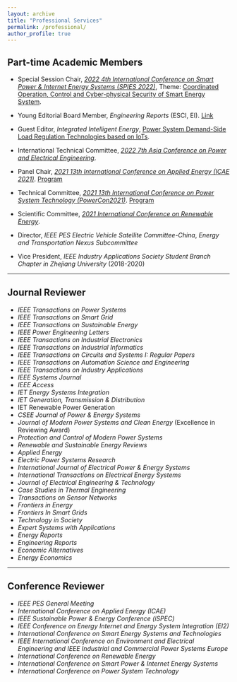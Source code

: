 ```yaml
---
layout: archive
title: "Professional Services"
permalink: /professional/
author_profile: true
---
```






## **Part-time Academic Members**

- Special Session Chair, *[2022 4th International Conference on Smart Power & Internet Energy Systems (SPIES 2022)](http://www.icspies.org/index.html)*, Theme: [Coordinated Operation, Control and Cyber-physical Security of Smart Energy System](https://mp.weixin.qq.com/s/i4-b8Mj30ufvDKmqNfPyiQ).

- Young Editorial Board Member, *Engineering Reports* (ESCI, EI). [Link](https://mp.weixin.qq.com/s/_w874Yys0uEbGtTd5kBrjg)

- Guest Editor, *Integrated Intelligent Energy*, [Power System Demand-Side Load Regulation Technologies based on IoTs](https://huihongxun.github.io/files/Professional_Activities/综合智慧能源_2022年2期_电子版.pdf).

- International Technical Committee, [*2022 7th Asia Conference on Power and Electrical Engineering*](https://www.acpee.net/index.html).

- Panel Chair, *[2021 13th International Conference on Applied Energy (ICAE 2021)](https://applied-energy.org/icae2021/#hero1)*. [Program](https://huihongxun.github.io/files/Professional_Activities/ICAE2021-Program-Book.pdf)

- Technical Committee, *[2021 13th International Conference on Power System Technology (PowerCon2021)](http://powercon2021.csee.org.cn/index.html)*. [Program](https://huihongxun.github.io/files/Professional_Activities/PowerCon2021-Advanced-Program.pdf)

- Scientific Committee, *[2021 International Conference on Renewable Energy](https://premc.org/conferences/icren-renewable-energy/Committee/#menu)*.

- Director, *IEEE PES Electric Vehicle Satellite Committee-China*, *Energy and Transportation Nexus Subcommittee*

- Vice President, *IEEE Industry Applications Society Student Branch Chapter in Zhejiang University* (2018-2020)

  <!-- Program Committee, *2021 International Conference on Power System and Energy Internet*. [Link](http://www.posei.net/) --> <!-- Scientific Committee, *2022 International Conference on Civil, Structural and Environmental Engineering*. [Link](https://www.albedomeetings.com/civilmeet/index.php#) -->





------

## **Journal Reviewer**  

- *IEEE Transactions on Power Systems*
- *IEEE Transactions on Smart Grid*
- *IEEE Transactions on Sustainable Energy*
- *IEEE Power Engineering Letters*
- *IEEE Transactions on Industrial Electronics*
- *IEEE Transactions on Industrial Informatics*
- *IEEE Transactions on Circuits and Systems I: Regular Papers*
- *IEEE Transactions on Automation Science and Engineering*
- *IEEE Transactions on Industry Applications*
- *IEEE Systems Journal*
- *IEEE Access*
- *IET Energy Systems Integration*
- *IET Generation, Transmission & Distribution*
- IET Renewable Power Generation
- *CSEE Journal of Power & Energy Systems*
- *Journal of Modern Power Systems and Clean Energy* (Excellence in Reviewing Award)
- *Protection and Control of Modern Power Systems*
- *Renewable and Sustainable Energy Reviews*
- *Applied Energy*
- *Electric Power Systems Research*
- *International Journal of Electrical Power & Energy Systems*
- *International Transactions on Electrical Energy Systems*
- *Journal of Electrical Engineering & Technology*
- *Case Studies in Thermal Engineering*
- *Transactions on Sensor Networks*
- *Frontiers in Energy*
- *Frontiers In Smart Grids*
- *Technology in Society*
- *Expert Systems with Applications*
- *Energy Reports*
- *Engineering Reports*
- *Economic Alternatives*
- *Energy Economics*





------

## **Conference Reviewer** 

- *IEEE PES General Meeting*
- *International Conference on Applied Energy (ICAE)*
- *IEEE Sustainable Power & Energy Conference (iSPEC)*
- *IEEE Conference on Energy Internet and Energy System Integration (EI2)* 
- *International Conference on Smart Energy Systems and Technologies*
- *IEEE International Conference on Environment and Electrical Engineering and IEEE Industrial and Commercial Power Systems Europe*
- *International Conference on Renewable Energy*
- *International Conference on Smart Power & Internet Energy Systems*
- *International Conference on Power System Technology*

